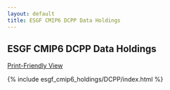 ```yaml
---
layout: default
title: ESGF CMIP6 DCPP Data Holdings
---
```


## ESGF CMIP6 DCPP Data Holdings

[Print-Friendly View](print_view.html)

{% include esgf_cmip6_holdings/DCPP/index.html %}
